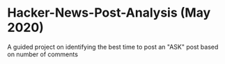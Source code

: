# Hacker-News-Post-Analysis (May 2020)
A guided project on identifying the best time to post an "ASK" post based on number of comments
